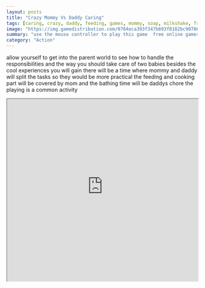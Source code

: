 ```yaml
---
layout: posts
title: "Crazy Mommy Vs Daddy Caring"
tags: [caring, crazy, daddy, feeding, games, mommy, soap, milkshake, free, online, games, oyna, game, free, games, play, play, games]
image: "https://img.gamedistribution.com/0784eca393f347b693f8182bc9078646.jpg"
summary: "use the mouse controller to play this game  free online games oyna game free games play play games"
category: "Action"
---
```


allow yourself to get into the parent world to see how to handle the responsibilities and the way you should take care of two babies besides the cool experiences you will gain there will be a time where mommy and daddy will split the tasks so they would be more practical the feeding and cooking part will be covered by mom and the bathing time will be daddys chore the playing is a common activity

<iframe width="100%" height="480px;" src="https://flash.gamedistribution.com?game=0784eca393f347b693f8182bc9078646"></iframe>
